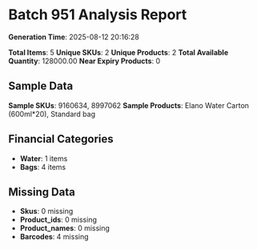 # Batch 951 Analysis Report

**Generation Time**: 2025-08-12 20:16:28

**Total Items**: 5
**Unique SKUs**: 2
**Unique Products**: 2
**Total Available Quantity**: 128000.00
**Near Expiry Products**: 0

## Sample Data
**Sample SKUs**: 9160634, 8997062
**Sample Products**: Elano Water Carton (600ml*20), Standard bag

## Financial Categories
- **Water**: 1 items
- **Bags**: 4 items

## Missing Data
- **Skus**: 0 missing
- **Product_ids**: 0 missing
- **Product_names**: 0 missing
- **Barcodes**: 4 missing
